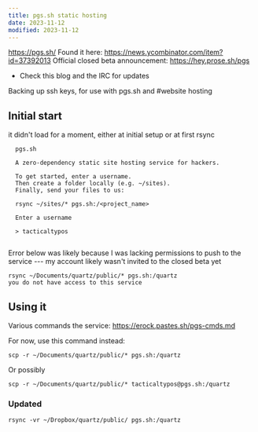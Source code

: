 ```yaml
---
title: pgs.sh static hosting
date: 2023-11-12
modified: 2023-11-12
---
```


<https://pgs.sh/>
Found it here: <https://news.ycombinator.com/item?id=37392013>
Official closed beta announcement: <https://hey.prose.sh/pgs>
- Check this blog and the IRC for updates

Backing up ssh keys, for use with pgs.sh and #website hosting

## Initial start
it didn't load for a moment, either at initial setup or at first rsync

```shell
  pgs.sh                                                   
                                                            
  A zero-dependency static site hosting service for hackers.
                                                            
  To get started, enter a username.                         
  Then create a folder locally (e.g. ~/sites).              
  Finally, send your files to us:                           
                                                            
  rsync ~/sites/* pgs.sh:/<project_name>                    
                                                            
  Enter a username                                          
                                                            
  > tacticaltypos                                           
                  
```

Error below was likely because I was lacking permissions to push to the service --- my account likely wasn't invited to the closed beta yet

```shell
rsync ~/Documents/quartz/public/* pgs.sh:/quartz
you do not have access to this service
```

## Using it
Various commands the service: <https://erock.pastes.sh/pgs-cmds.md>

For now, use this command instead:

```shell
scp -r ~/Documents/quartz/public/* pgs.sh:/quartz
```

Or possibly

```shell
scp -r ~/Documents/quartz/public/* tacticaltypos@pgs.sh:/quartz
```

### Updated
```shell
rsync -vr ~/Dropbox/quartz/public/ pgs.sh:/quartz
```